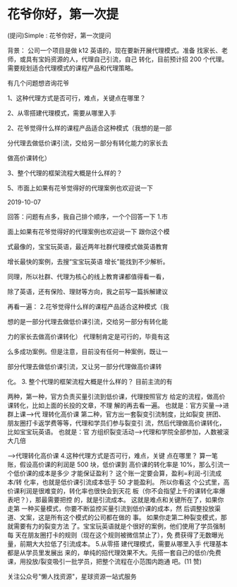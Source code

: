 # 花爷你好，第一次提

(提问)Simple : 花爷你好，第一次提问

背景： 公司一个项目是做 k12 英语的，现在要新开展代理模式。准备 找家长、老师，或具有宝妈资源的人，代理自己引流，自己 转化，目前预计招 200 个代理。 需要规划适合代理模式的课程产品和代理策略。

有几个问题想咨询花爷

1、这种代理方式是否可行，难点，关键点在哪里？

2、从零搭建代理模式，需要从哪里入手

2、花爷觉得什么样的课程产品适合这种模式（我想的是一部

分代理去做低价课引流，交给另一部分有转化能力的家长去

做高价课转化）

3、整个代理的框架流程大概是什么样的？

5、市面上如果有花爷觉得好的代理案例也欢迎说一下

2019-10-07

回答：问题有点多，我自己排个顺序，一个个回答一下 1.市

面上如果有花爷觉得好的代理案例也欢迎说一下 跟你这个模

式最像的，宝宝玩英语，最近两年社群代理模式做英语教育

增长最快的案例，去搜“宝宝玩英语 增长”能找到不少解析。

同理，所以社群、代理为核心的线上教育课都值得看一看，

除了英语，还有保险、理财等方向，我之前写一篇拆解建议

再看一遍： 2.花爷觉得什么样的课程产品适合这种模式（我

想的是一部分代理去做低价课引流，交给另一部分有转化能

力的家长去做高价课转化） 代理制肯定是可行的，毕竟有这

么多成功案例。但是注意，目前没有任何一种案例，既让一

部分代理去做低价课引流，又让另一部分代理做高价课转

化。 3\. 整个代理的框架流程大概是什么样的？ 目前主流的有

两种，第一种，官方负责买量引流到低价课，代理按照官方 给定的流程，做高价课转化，比如上面的长投的文章，不理 解的再去看一遍。 也就是：官方买量——>进群上课——>代 理转化高价课 第二种，官方出一套裂变引流制度，比如裂变 拼团、朋友圈打卡返学费等等，代理和学员们参与裂变引 流，然后代理做高价课转化，比如宝宝玩英语。 也就是：官 方组织裂变活动——>代理和学院全部参加，人数被滚大几倍

——>代理转化高价课 4.这种代理方式是否可行，难点，关键 点在哪里？ 算一笔账，假设高价课的利润是 500 块，低价课到 高价课的转化率是 10%，那么引流一个低价课的成本是多少 才能保证盈利？ 这个账一定要会算，盈利=利润-引流成本/转 化率，也就是低价课引流成本低于 50 才能盈利。 所以你看这 个公式里，高价课利润是很难变的，转化率也很快会到天花 板（你不会指望上千的课转化率爆表吧？），那最需要把控 的，就是引流成本。 这就是难点和关键所在了，如果你走第 一种买量模式，你要不断监控买量引流到低价课的成本，然 后调整投放渠道、文案，这是所有这个模式的公司都在做的 事。 如果你走第二种裂变模式，那就需要有力的裂变方法 了。宝宝玩英语就是个很好的案例，他们使用了学员强制每 天在朋友圈打卡的规则（现在这个规则被微信禁止了），免 费获得了无数曝光量，前期大大拉低了引流成本。 5.从零搭 建代理模式，需要从哪里入手 代理基本都是从学员里发展出 来的，单纯的招代理效果不大。先搭一套自己的低价/免费 课，用投放/裂变吸引一批学员，把整个流程在小范围内跑通 吧。(11 赞)

关注公众号"懒人找资源"，星球资源一站式服务